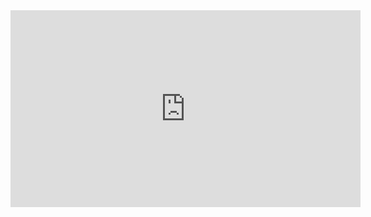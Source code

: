 <iframe src="https://drive.google.com/file/d/1SBSb48y9G0pNE6P-7zScYRkTnhD8hjry/view?usp=sharing" 
        width="560" 
        height="315" 
        frameborder="0" 
        allow="autoplay; encrypted-media" 
        allowfullscreen>
</iframe>
